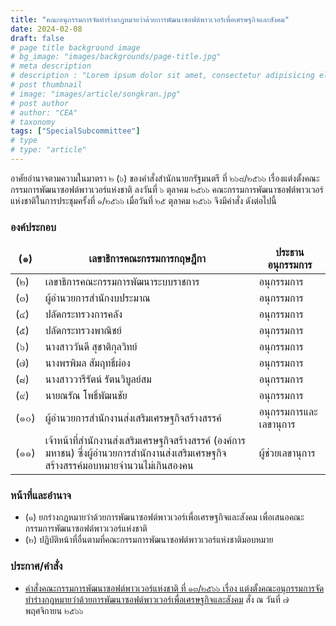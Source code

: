 ```yaml
---
title: "คณะอนุกรรมการจัดทำร่างกฎหมายว่าด้วยการพัฒนาซอฟต์พาวเวอร์เพื่อเศรษฐกิจและสังคม"
date: 2024-02-08
draft: false
# page title background image
# bg_image: "images/backgrounds/page-title.jpg"
# meta description
# description : "Lorem ipsum dolor sit amet, consectetur adipisicing elit, sed do eiusmod tempor incididunt ut labore. dolore magna aliqua. Ut enim ad minim veniam, quis nostrud."
# post thumbnail
# image: "images/article/songkran.jpg"
# post author
# author: "CEA"
# taxonomy
tags: ["SpecialSubcommittee"]
# type
# type: "article"
---
```


<style>
  td, th { border: none!important; }
</style>

อาศัยอำนาจตามความในมาตรา ๒ (๖) ของคำสั่งสำนักนายกรัฐมนตรี ที่ ๒๖๘/๒๕๖๖ เรื่องแต่งตั้งคณะกรรมการพัฒนาซอฟต์พาวเวอร์แห่งชาติ ลงวันที่ ๖ ตุลาคม ๒๕๖๖ คณะกรรมการพัฒนาซอฟต์พาวเวอร์แห่งชาติในการประชุมครั้งที่ ๑/๒๕๖๖ เมื่อวันที่ ๒๕ ตุลาคม ๒๕๖๖ จึงมีคำสั่ง ดังต่อไปนี้

### องค์ประกอบ

| (๑) | เลขาธิการคณะกรรมการกฤษฎีกา | ประธานอนุกรรมการ |
| --- | --- | --- |
| (๒) | เลขาธิการคณะกรรมการพัฒนาระบบราชการ | อนุกรรมการ |
| (๓) | ผู้อำนวยการสำนักงบประมาณ | อนุกรรมการ |
| (๔) | ปลัดกระทรวงการคลัง | อนุกรรมการ |
| (๕) | ปลัดกระทรวงพาณิชย์ | อนุกรรมการ |
| (๖) | นางสาววันดี สุชาติกุลวิทย์ | อนุกรรมการ |
| (๗) | นางพรพิมล สัมฤทธิ์ผ่อง | อนุกรรมการ |
| (๘) | นางสาววารีรัตน์ รัตนวิบูลย์สม | อนุกรรมการ |
| (๙) | นายณรัณ โพธิ์พัฒนชัย | อนุกรรมการ |
| (๑๐) | ผู้อำนวยการสำนักงานส่งเสริมเศรษฐกิจสร้างสรรค์ | อนุกรรมการและเลขานุการ |
| (๑๑) | เจ้าหน้าที่สำนักงานส่งเสริมเศรษฐกิจสร้างสรรค์ (องค์การมหาชน) ซึ่งผู้อำนวยการสำนักงานส่งเสริมเศรษฐกิจสร้างสรรค์มอบหมายจำนวนไม่เกินสองคน| ผู้ช่วยเลขานุการ |

### หน้าที่และอำนาจ

* (๑) ยกร่างกฎหมายว่าด้วยการพัฒนาซอฟต์พาวเวอร์เพื่อเศรษฐกิจและสังคม เพื่อเสนอคณะกรรมการพัฒนาซอฟต์พาวเวอร์แห่งชาติ
* (๒) ปฏิบัติหน้าที่อื่นตามที่คณะกรรมการพัฒนาซอฟต์พาวเวอร์แห่งชาติมอบหมาย

### ประกาศ/คำสั่ง

* [คำสั่งคณะกรรมการพัฒนาซอฟต์พาวเวอร์แห่งชาติ ที่ ๑๓/๒๕๖๖ เรื่อง แต่งตั้งคณะอนุกรรมการจัดทำร่างกฎหมายว่าด้วยการพัฒนาซอฟต์พาวเวอร์เพื่อเศรษฐกิจและสังคม](</files/คำสั่งแต่งตั้งที่ 13-2566  คณะอนุฯ จัดทำร่างกฎห.pdf>) สั่ง ณ วันที่ ๗ พฤศจิกายน ๒๕๖๖

